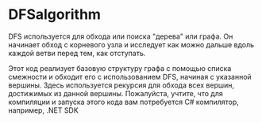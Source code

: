 # DFSalgorithm

DFS используется для обхода или поиска "дерева" или графа. Он начинает обход с корневого узла и исследует как можно дальше вдоль каждой ветви перед тем, как отступать.

Этот код реализует базовую структуру графа с помощью списка смежности и обходит его с использованием DFS, начиная с указанной вершины. Здесь используется рекурсия для обхода всех вершин, достижимых из данной вершины. Пожалуйста, учтите, что для компиляции и запуска этого кода вам потребуется C# компилятор, например, .NET SDK

